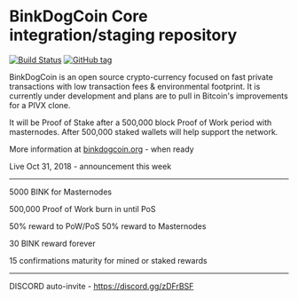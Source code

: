 BinkDogCoin Core integration/staging repository
=====================================

[![Build Status](https://travis-ci.org/BinkDogCoinChain/binkdogcoin.png)](https://travis-ci.org/BinkDogCoinChain/binkdogcoin) [![GitHub tag](https://img.shields.io/github/tag/BinkDogCoinChain/binkdogcoin.svg)](https://github.com/binkdogcoin/binkdogcoin/tree/v1.1.4)

BinkDogCoin is an open source crypto-currency focused on fast private transactions with low transaction fees & environmental footprint.  It is currently under development and plans are to pull in Bitcoin's improvements for a PIVX clone.

It will be Proof of Stake after a 500,000 block Proof of Work period with masternodes. After 500,000 staked wallets will help support the network. 

More information at [binkdogcoin.org](http://www.binkdogcoin.org) - when ready

Live Oct 31, 2018 - announcement this week

------------------------

5000 BINK for Masternodes

500,000 Proof of Work burn in until PoS

50% reward to PoW/PoS 50% reward to Masternodes

30 BINK reward forever

15 confirmations maturity for mined or staked rewards

-------------------------


DISCORD auto-invite - https://discord.gg/zDFrBSF

